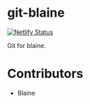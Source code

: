 # git-blaine

[![Netlify Status](https://api.netlify.com/api/v1/badges/35dcbc48-c27a-4e10-8e0e-9f31c55b41a8/deploy-status)](https://app.netlify.com/sites/git-blaine/deploys)

Git for blaine.

# Contributors
- Blaine 
